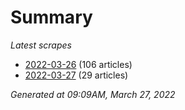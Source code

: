 # Summary
*Latest scrapes*
* [2022-03-26](https://github.com/nuuuwan/news_lk/blob/data/news_lk.2022-03-26.json) (106 articles)
* [2022-03-27](https://github.com/nuuuwan/news_lk/blob/data/news_lk.2022-03-27.json) (29 articles)

*Generated at 09:09AM, March 27, 2022*